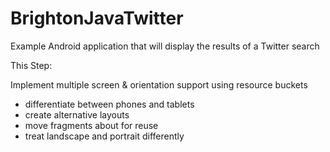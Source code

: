 BrightonJavaTwitter
===================

Example Android application that will display the results of a Twitter search

This Step:

Implement multiple screen & orientation support using resource buckets

- differentiate between phones and tablets
- create alternative layouts
- move fragments about for reuse
- treat landscape and portrait differently
